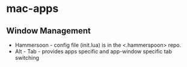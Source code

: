 # mac-apps

## Window Management
* Hammersoon - config file (init.lua) is in the <.hammerspoon> repo.
* Alt - Tab - provides apps specific and app-window specific tab switching
